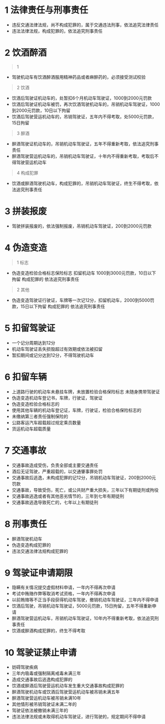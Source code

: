 # 1 法律责任与刑事责任
- 违反交通法律法规，尚不构成犯罪的，属于交通违法刑事，依法追究法律责任
- 违法法律法规，构成犯罪的，依法追究刑事责任

# 2 饮酒醉酒
>1
- 驾驶机动车有饮酒醉酒服用精神药品或者麻醉药的，必须接受测试校验
>2 饮酒
- 饮酒后驾驶证机动车的，处暂扣6个月机动车驾驶证，1000到2000元罚款
- 饮酒后驾驶证机动车被罚，再次饮酒驾驶机动车的，吊销机动车驾驶证，1000到2000元罚款，10日以下拘留
- 饮酒后驾驶营运机动车的，吊销驾驶证，五年内不得考取，处5000元罚款，15日拘留
>3 醉酒
-  醉酒驾驶证机动车的，吊销机动车驾驶证，五年不得重新考取，依法追究刑事责任
-  醉酒驾驶营运机动车的，吊销机动车驾驶证，十年内不得重新考取，考取后不得驾驶营运机动车
>4 构成犯罪
- 饮酒或醉酒驾驶机动车，构成犯罪的，吊销机动车驾驶证，终生不得考取，依法追究刑事责任
# 3 拼装报废
- 驾驶拼装报废的，依法强制报废，吊销机动车驾驶证，200到2000元罚款
# 4 伪造变造
> 1 标志
- 伪造变造检验合格标志保险标志 扣留机动车 1000到3000元罚款，10日以下拘留 构成犯罪的 依法追究刑事责任
> 2 其他
- 伪造变造驾驶证行驶证，车牌等一次记12分，扣留机动车，2000到5000罚款，15日以下拘留 构成犯罪的 依法追究刑事责任
# 5 扣留驾驶证
- 一个记分周期达到12分
- 机动车驾驶证丢失损毁超过有效期或依法被扣留
- 暂扣期间或记分达到12分，不得驾驶机动车
# 6 扣留车辆
- 上道路行驶的机动车未悬挂车牌，未放置检验合格保险标志 未随身携带驾驶证
- 伪造变造机动车登记书，车牌，行驶证，驾驶证
- 伪造变造检验合格标志的
- 使用其他车辆的机动车登记证，车牌，行驶证，检验合格保险标志的
- 未缴纳第三者责任强制保险的
- 公路客运汽车超载超过规定乘员数量
- 货运机动车超载质量
# 7 交通事故
- 交通事故造成受伤，负责全部或主要交通责任
- 酒后无证驾驶，严重超载的，以交通肇事罪处罚
- 交通事故后逃逸，未构成犯罪的记12分，吊销机动车驾驶证，200到2000元罚款
- 交通事故，导致受伤，死亡，或公共财产重大损失，三年以下有期徒刑或拘役
- 交通事故逃逸或者有其他恶劣情节的，三年到七年有期徒刑
- 交通事故逃逸导致死亡的，七年以上有期徒刑
# 8 刑事责任
- 醉酒驾驶机动车
- 伪造变造构成犯罪的
- 违法交通法律法规构成犯罪的
# 9 驾驶证申请期限
- 隐瞒有关情况提交虚假材料申请，一年内不得再次申请
- 考试中贿赂作弊等取消考试资格，一年内不得再次申请
- 以前贿赂等不正当手段获得机动车驾驶，撤销机动车驾驶证，三年内不得申请
- 饮酒后驾驶，吊销机动车驾驶证，5000元罚款，15日拘留，五年不得重新申请
- 醉酒驾驶营运机动车，吊销机动车驾驶证，10年内不得重新考取，依法追究刑事责任
- 饮酒或醉酒构成犯罪的，终生不得考取
# 10 驾驶证禁止申请
- 妨碍驾驶疾病
- 三年内吸毒或强制隔离戒毒未满三年
- 造成交通事故后逃逸构成犯罪的
- 饮酒或醉酒后驾驶营运机动车发生重大交通事故构成犯罪的
- 醉酒驾驶机动车或饮酒后驾驶营运机动车被吊销未满五年
- 醉酒驾驶营运机动车被吊销未满10年
- 其他情形被吊销驾驶证未满二年的
- 驾驶证依法被撤销未满三年的
- 违法法律法规或未取得机动车驾驶证，进行驾驶的，规定期间不得申请


